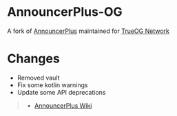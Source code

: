 # AnnouncerPlus-OG

A fork of [AnnouncerPlus](https://github.com/jpenilla/AnnouncerPlus) maintained for [TrueOG Network](https://true-og.net)

# Changes

- Removed vault
- Fix some kotlin warnings
- Update some API deprecations

> * [AnnouncerPlus Wiki](https://github.com/jmanpenilla/AnnouncerPlus/wiki)
